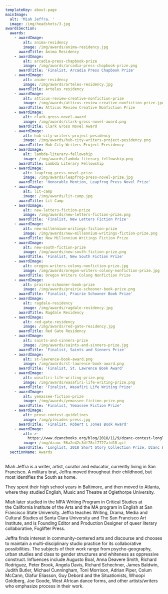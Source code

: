 ```yaml
---
templateKey: about-page
mainImage:
  alt: 'Miah Jeffra. '
  image: /img/headshots/3.jpg
awardsSection:
  awards:
    - awardImage:
        alt: anima-residency
        image: /img/awards/anima-residency.jpg
      awardTitle: Anima Residency
    - awardImage:
        alt: arcadia-press-chapbook-prize
        image: /img/awards/arcadia-press-chapbook-prize.png
      awardTitle: 'Finalist, Arcadia Press Chapbook Prize'
    - awardImage:
        alt: anime-residency
        image: /img/awards/arteles-residency.jpg
      awardTitle: Arteles residency
    - awardImage:
        alt: atticus-review-creative-nonfiction-prize
        image: /img/awards/atticus-review-creative-nonfiction-prize.jpg
      awardTitle: Atticus Review Creative Nonfiction Prize
    - awardImage:
        alt: clark-gross-novel-award
        image: /img/awards/clark-gross-novel-award.png
      awardTitle: Clark Gross Novel Award
    - awardImage:
        alt: hub-city-writers-project-pesidency
        image: /img/awards/hub-city-writers-project-pesidency.png
      awardTitle: Hub City Writers Project Presidency
    - awardImage:
        alt: lambda-literary-fellowship
        image: /img/awards/lambda-literary-fellowship.png
      awardTitle: Lambda Literary Fellowship
    - awardImage:
        alt: leapfrog-press-novel-prize
        image: /img/awards/leapfrog-press-novel-prize.jpg
      awardTitle: 'Honorable Mention, Leapfrog Press Novel Prize'
    - awardImage:
        alt: lit-camp
        image: /img/awards/lit-camp.jpg
      awardTitle: Lit Camp
    - awardImage:
        alt: new-letters-fiction-prize
        image: /img/awards/new-letters-fiction-prize.png
      awardTitle: 'Finalist, New Letters Fiction Prize'
    - awardImage:
        alt: new-millennium-writings-fiction-prize
        image: /img/awards/new-millennium-writings-fiction-prize.png
      awardTitle: New Millennium Writings Fiction Prize
    - awardImage:
        alt: new-south-fiction-prize
        image: /img/awards/new-south-fiction-prize.png
      awardTitle: 'Finalist, New South Fiction Prize'
    - awardImage:
        alt: oregon-writers-colony-nonfiction-prize.jpg
        image: /img/awards/oregon-writers-colony-nonfiction-prize.jpg
      awardTitle: Oregon Writers Colong Nonfiction Prize
    - awardImage:
        alt: prairie-schooner-book-prize
        image: /img/awards/prairie-schooner-book-prize.png
      awardTitle: 'Finalist, Prairie Schooner Book Prize'
    - awardImage:
        alt: ragdale-residency
        image: /img/awards/ragdale-residency.jpg
      awardTitle: Ragdale Residency
    - awardImage:
        alt: red-gate-residency
        image: /img/awards/red-gate-residency.jpg
      awardTitle: Red Gate Residency
    - awardImage:
        alt: saints-and-sinners-prize
        image: /img/awards/saints-and-sinners-prize.jpg
      awardTitle: 'Finalist, Saints and Sinners Prize'
    - awardImage:
        alt: st-lawrence-book-award.png
        image: /img/awards/st-lawrence-book-award.png
      awardTitle: 'Finalist, St. Lawrence Book Award'
    - awardImage:
        alt: wasafiri-life-writing-prize.png
        image: /img/awards/wasafiri-life-writing-prize.png
      awardTitle: 'Finalist, Wasafiri Life Writing Prize'
    - awardImage:
        alt: yemassee-fiction-prize
        image: /img/awards/yemassee-fiction-prize.png
      awardTitle: 'Finalist, Yemassee Fiction Prize'
    - awardImage:
        alt: prose-contest-guidelines
        image: /img/pleiades-press.jpg
      awardTitle: 'Finalist, Robert C Jones Book Award'
    - awardImage:
        alt: >-
          https://www.dzancbooks.org/blog/2018/11/9/dzanc-contest-longlists-announced
        image: /img/dzanc-56a2e42c3df78cf7727afd18.gif
      awardTitle: 'Longlist, 2018 Short Story Collection Prize, Dzanc Books'
  sectionName: Awards
---
```

Miah Jeffra is a writer, artist, curator and educator, currently living in San Francisco. A military brat, Jeffra moved throughout their childhood, but most identifies the South as home.

They spent their high school years in Baltimore, and then moved to Atlanta, where they studied English, Music and Theatre at Oglethorpe University.

Miah later studied in the MFA Writing Program in Critical Studies at the California Institute of the Arts and the MA program in English at San Francisco State University. Jeffra teaches Writing, Drama, Media and Cultural Studies at Santa Clara University and The San Francisco Art Institute, and is Founding Editor and Production Designer of queer literary collaborative, Foglifter Press.

Jeffra finds interest in community-centered arts and discourse and chooses to maintain a multi-disciplinary studio practice for its collaborative possibilities. The subjects of their work range from psycho-geography, urban studies and class to gender structures and whiteness as oppressive construct. Influences include Augusto Boal, Anna Deavere Smith, Richard Rodriguez, Peter Brook, Angela Davis, Richard Schechner, James
Baldwin, Judith Butler, Michael Cunningham, Toni Morrison, Adrian Piper, Colum McCann, Olafur Eliasson, Guy Debord and the Situationists, Whoopi Goldberg, Joe Goode, West African dance forms, and other artists/writers who emphasize process in their work.
